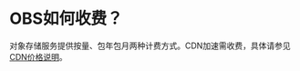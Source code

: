 # OBS如何收费？<a name="obs_faq_0033"></a>

对象存储服务提供按量、包年包月两种计费方式。CDN加速需收费，具体请参见[CDN价格说明](https://support.huaweicloud.com/pro_price/index.html#cdn_detail)。

